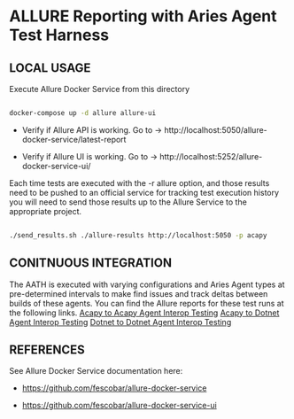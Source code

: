 
# ALLURE Reporting with Aries Agent Test Harness

  

## LOCAL USAGE

Execute Allure Docker Service from this directory

```sh

docker-compose up -d allure allure-ui

```

  

- Verify if Allure API is working. Go to -> http://localhost:5050/allure-docker-service/latest-report

  

- Verify if Allure UI is working. Go to -> http://localhost:5252/allure-docker-service-ui/

  

Each time tests are executed with the -r allure option, and those results need to be pushed to an official service for tracking test execution history you will need to send those results up to the Allure Service to the appropriate project.

```sh

./send_results.sh ./allure-results http://localhost:5050 -p acapy

```

## CONITNUOUS INTEGRATION
The AATH is executed with varying configurations and Aries Agent types at pre-determined intervals to make find issues and track deltas between builds of these agents. You can find the Allure reports for these test runs at the following links.
[Acapy to Acapy Agent Interop Testing](https://allure.vonx.io/allure-docker-service-ui/projects/acapy/reports/latest)
[Acapy to Dotnet Agent Interop Testing](https://allure.vonx.io/allure-docker-service-ui/projects/acapy-b-dotnet/reports/latest)
[Dotnet to Dotnet Agent Interop Testing](https://allure.vonx.io/allure-docker-service-ui/projects/dotnet/reports/latest)


## REFERENCES
See Allure Docker Service documentation here:

- https://github.com/fescobar/allure-docker-service

- https://github.com/fescobar/allure-docker-service-ui